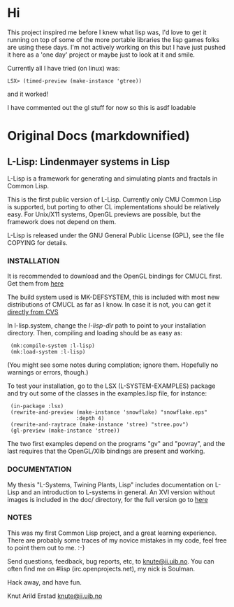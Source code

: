 # Hi

This project inspired me before I knew what lisp was, I'd love to get it running on top of some of the more portable libraries the lisp games folks are using these days. I'm not actively working on this but I have just pushed it here as a 'one day' project or maybe just to look at it and smile.

Currently all I have tried (on linux) was:

```
LSX> (timed-preview (make-instance 'gtree))
```

and it worked!

I have commented out the gl stuff for now so this is asdf loadable

# Original Docs (markdownified)

## L-Lisp: Lindenmayer systems in Lisp

L-Lisp is a framework for generating and simulating plants and fractals in
Common Lisp.

This is the first public version of L-Lisp.  Currently only CMU Common Lisp
is supported, but porting to other CL implementations should be relatively
easy.  For Unix/X11 systems, OpenGL previews are possible, but the framework
does not depend on them.

L-Lisp is released under the GNU General Public License (GPL), see the file
COPYING for details.


### INSTALLATION

It is recommended to download and the OpenGL bindings for CMUCL first.
Get them from [here](http://www.ii.uib.no/~knute/lisp/lisp.html)

The build system used is MK-DEFSYSTEM, this is included with most new
distributions of CMUCL as far as I know.  In case it is not, you can get
it [directly from CVS](http://cvs.sourceforge.net/cgi-bin/viewcvs.cgi/clocc/clocc/src/defsystem-3.x/)

In l-lisp.system, change the *l-lisp-dir* path to point to your installation
directory.  Then, compiling and loading should be as easy as:

```
 (mk:compile-system :l-lisp)
 (mk:load-system :l-lisp)
```

(You might see some notes during complation; ignore them.  Hopefully no
warnings or errors, though.)

To test your installation, go to the LSX (L-SYSTEM-EXAMPLES) package and
try out some of the classes in the examples.lisp file, for instance:

```
 (in-package :lsx)
 (rewrite-and-preview (make-instance 'snowflake) "snowflake.eps"
                      :depth 4)
 (rewrite-and-raytrace (make-instance 'stree) "stree.pov")
 (gl-preview (make-instance 'stree))
```

The two first examples depend on the programs "gv" and "povray", and
the last requires that the OpenGL/Xlib bindings are present and working.


###  DOCUMENTATION

My thesis "L-Systems, Twining Plants, Lisp" includes documentation on
L-Lisp and an introduction to L-systems in general.  An XVI version
without images is included in the doc/ directory, for the full version
go to [here](http://www.ii.uib.no/~knute/lsystems/llisp.html)


### NOTES

This was my first Common Lisp project, and a great learning experience.
There are probably some traces of my novice mistakes in my code, feel free
to point them out to me.  :-)

Send questions, feedback, bug reports, etc, to knute@ii.uib.no.  You can
often find me on #lisp (irc.openprojects.net), my nick is Soulman.

Hack away, and have fun.


Knut Arild Erstad <knute@ii.uib.no>
